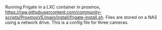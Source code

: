 Running Frigate in a LXC container in proxmox, https://raw.githubusercontent.com/community-scripts/ProxmoxVE/main/install/frigate-install.sh. Files are stored on a NAS using a network drive.
This is a config file for three cameras.
